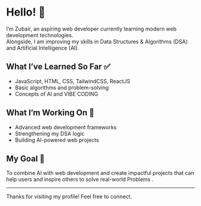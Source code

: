 # Hello! 👋

I’m Zubair, an aspiring web developer currently learning modern web development technologies.  
Alongside, I am improving my skills in Data Structures & Algorithms (DSA) and Artificial Intelligence (AI).

## What I’ve Learned So Far ✅

- JavaScript, HTML, CSS, TailwindCSS, ReactJS  
- Basic algorithms and problem-solving  
- Concepts of AI and VIBE CODING  

## What I’m Working On 🚀

- Advanced web development frameworks  
- Strengthening my DSA logic  
- Building AI-powered web projects  

## My Goal 🎯

To combine AI with web development and create impactful projects that can help users and inspire others to solve real-world Problems
.

---

Thanks for visiting my profile! Feel free to connect.

